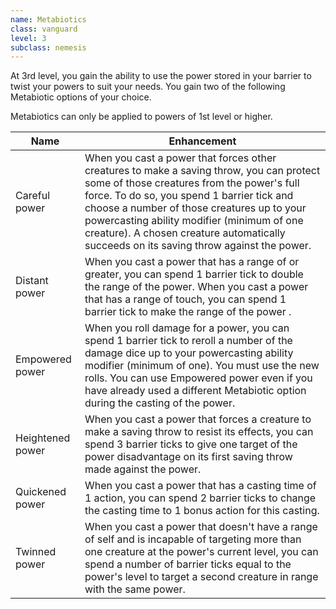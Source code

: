 ```yaml
---
name: Metabiotics
class: vanguard
level: 3
subclass: nemesis
---
```

At 3rd level, you gain the ability to use the power stored in your barrier to twist your powers to suit your needs.
You gain two of the following Metabiotic options of your choice.

Metabiotics can only be applied to powers of 1st level or higher.

Name | Enhancement
--- | ---
Careful power | When you cast a power that forces other creatures to make a saving throw, you can protect some of those creatures from the power's full force. To do so, you spend 1 barrier tick and choose a number of those creatures up to your powercasting ability modifier (minimum of one creature). A chosen creature automatically succeeds on its saving throw against the power.
Distant power | When you cast a power that has a range of <me-distance length="5" /> or greater, you can spend 1 barrier tick to double the range of the power. When you cast a power that has a range of touch, you can spend 1 barrier tick to make the range of the power <me-distance length="30" />.
Empowered power | When you roll damage for a power, you can spend 1 barrier tick to reroll a number of the damage dice up to your powercasting ability modifier (minimum of one). You must use the new rolls. You can use Empowered power even if you have already used a different Metabiotic option during the casting of the power.
Heightened power | When you cast a power that forces a creature to make a saving throw to resist its effects, you can spend 3 barrier ticks to give one target of the power disadvantage on its first saving throw made against the power.
Quickened power | When you cast a power that has a casting time of 1 action, you can spend 2 barrier ticks to change the casting time to 1 bonus action for this casting.
Twinned power | When you cast a power that doesn't have a range of self and is incapable of targeting more than one creature at the power's current level, you can spend a number of barrier ticks equal to the power's level to target a second creature in range with the same power.

